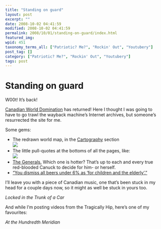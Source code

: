 ```yaml
---
title: "Standing on guard"
layout: post
excerpt: ""
date: 2008-10-02 04:41:59
modified: 2008-10-02 04:41:59
permalink: 2008/10/01/standing-on-guard/index.html
featured_img: 
wpid: 451
taxonomy_terms_all: ["Patriotic? Me?", "Rockin' Out", "Youtubery"]
post_tag: []
category: ["Patriotic? Me?", "Rockin' Out", "Youtubery"]
tags: post
---
```


# Standing on guard

W00t! It’s back!

[Canadian World Domination](http://www.standingonguard.com/index2.html) has returned! Here I thought I was going to have to go trawl the wayback machine’s Internet archives, but someone’s resurrected the site for me.

Some gems:

- The redrawn world map, in the [Cartography](http://www.standingonguard.com/cartography.html) section  
  ![](http://www.standingonguard.com/images/eventualmap.gif)
- The little pull-quotes at the bottoms of all the pages, like:  
  ![](http://www.standingonguard.com/images/f_mcdonald.gif)
- [The Generals.](http://www.standingonguard.com/generals.html) Which one is hotter? That’s up to each and every true red-blooded Canuck to decide for him- or herself.
- [“You dismiss all beers under 6% as ‘for children and the elderly’.”](http://www.standingonguard.com/toocanadian.html)

I’ll leave you with a piece of Canadian music, one that’s been stuck in my head for a couple days now, so it might as well be stuck in yours too.

*Locked in the Trunk of a Car*

And while I’m posting videos from the Tragically Hip, here’s one of my favourites:

*At the Hundredth Meridian*